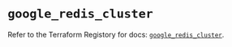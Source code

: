 # `google_redis_cluster`

Refer to the Terraform Registory for docs: [`google_redis_cluster`](https://registry.terraform.io/providers/hashicorp/google/5.29.0/docs/resources/redis_cluster).
